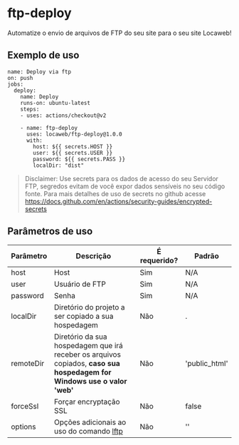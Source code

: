 # ftp-deploy

Automatize o envio de arquivos de FTP do seu site para o seu site Locaweb!

## Exemplo de uso

```
name: Deploy via ftp
on: push
jobs:
  deploy:
    name: Deploy
    runs-on: ubuntu-latest
    steps:
    - uses: actions/checkout@v2

    - name: ftp-deploy
      uses: locaweb/ftp-deploy@1.0.0
      with:
        host: ${{ secrets.HOST }} 
        user: ${{ secrets.USER }}
        password: ${{ secrets.PASS }}
        localDir: "dist"
```


> Disclaimer: Use secrets para os dados de acesso do seu Servidor FTP, segredos evitam de você expor dados sensíveis no seu código fonte. Para mais detalhes de uso de secrets no github acesse https://docs.github.com/en/actions/security-guides/encrypted-secrets 

## Parâmetros de uso

Parâmetro | Descrição | É requerido? | Padrão
--- | --- | --- | ---
host | Host | Sim | N/A
user | Usuário de FTP | Sim | N/A
password | Senha | Sim | N/A
localDir | Diretório do projeto a ser copiado a sua hospedagem | Não | .
remoteDir | Diretório da sua hospedagem que irá receber os arquivos copiados, **caso sua hospedagem for Windows use o valor 'web'** | Não | 'public_html'
forceSsl | Forçar encryptação SSL | Não | false
options | Opções adicionais ao uso do comando [lftp](http://lftp.yar.ru/lftp-man.pdf) | Não | ''
